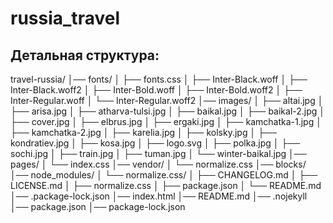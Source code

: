 # russia_travel
## Детальная структура:
travel-russia/
│── fonts/
│   ├── fonts.css
│   ├── Inter-Black.woff
│   ├── Inter-Black.woff2
│   ├── Inter-Bold.woff
│   ├── Inter-Bold.woff2
│   ├── Inter-Regular.woff
│   └── Inter-Regular.woff2
│── images/
│   ├── altai.jpg
│   ├── arisa.jpg
│   ├── atharva-tulsi.jpg
│   ├── baikal.jpg
│   ├── baikal-2.jpg
│   ├── cover.jpg
│   ├── elbrus.jpg
│   ├── ergaki.jpg
│   ├── kamchatka-1.jpg
│   ├── kamchatka-2.jpg
│   ├── karelia.jpg
│   ├── kolsky.jpg
│   ├── kondratiev.jpg
│   ├── kosa.jpg
│   ├── logo.svg
│   ├── polka.jpg
│   ├── sochi.jpg
│   ├── train.jpg
│   ├── tuman.jpg
│   └── winter-baikal.jpg
│── pages/
│   └── index.css
│── vendor/
│   └── normalize.css
│── blocks/
│── node_modules/
│   └── normalize.css/
│       ├── CHANGELOG.md
│       ├── LICENSE.md
│       ├── normalize.css
│       ├── package.json
│       └── README.md
│── .package-lock.json
│── index.html
│── README.md
│── .nojekyll
│── package.json
│── package-lock.json
